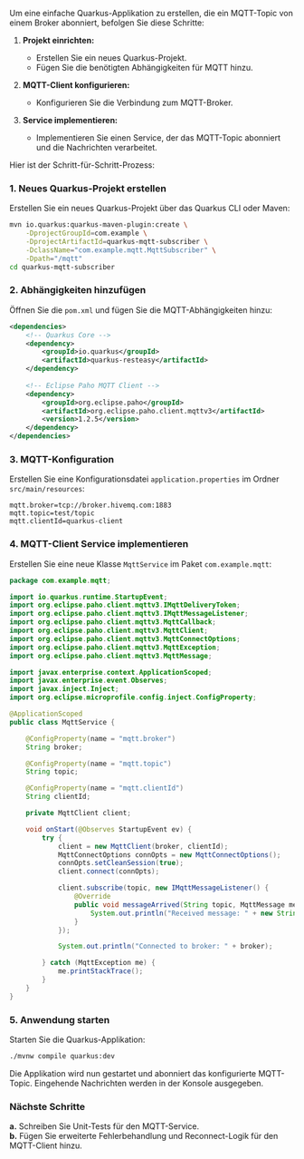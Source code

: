 Um eine einfache Quarkus-Applikation zu erstellen, die ein MQTT-Topic von einem Broker abonniert, befolgen Sie diese Schritte:

1. **Projekt einrichten:**
   - Erstellen Sie ein neues Quarkus-Projekt.
   - Fügen Sie die benötigten Abhängigkeiten für MQTT hinzu.

2. **MQTT-Client konfigurieren:**
   - Konfigurieren Sie die Verbindung zum MQTT-Broker.

3. **Service implementieren:**
   - Implementieren Sie einen Service, der das MQTT-Topic abonniert und die Nachrichten verarbeitet.

Hier ist der Schritt-für-Schritt-Prozess:

### 1. Neues Quarkus-Projekt erstellen

Erstellen Sie ein neues Quarkus-Projekt über das Quarkus CLI oder Maven:

```bash
mvn io.quarkus:quarkus-maven-plugin:create \
    -DprojectGroupId=com.example \
    -DprojectArtifactId=quarkus-mqtt-subscriber \
    -DclassName="com.example.mqtt.MqttSubscriber" \
    -Dpath="/mqtt"
cd quarkus-mqtt-subscriber
```

### 2. Abhängigkeiten hinzufügen

Öffnen Sie die `pom.xml` und fügen Sie die MQTT-Abhängigkeiten hinzu:

```xml
<dependencies>
    <!-- Quarkus Core -->
    <dependency>
        <groupId>io.quarkus</groupId>
        <artifactId>quarkus-resteasy</artifactId>
    </dependency>
    
    <!-- Eclipse Paho MQTT Client -->
    <dependency>
        <groupId>org.eclipse.paho</groupId>
        <artifactId>org.eclipse.paho.client.mqttv3</artifactId>
        <version>1.2.5</version>
    </dependency>
</dependencies>
```

### 3. MQTT-Konfiguration

Erstellen Sie eine Konfigurationsdatei `application.properties` im Ordner `src/main/resources`:

```properties
mqtt.broker=tcp://broker.hivemq.com:1883
mqtt.topic=test/topic
mqtt.clientId=quarkus-client
```

### 4. MQTT-Client Service implementieren

Erstellen Sie eine neue Klasse `MqttService` im Paket `com.example.mqtt`:

```java
package com.example.mqtt;

import io.quarkus.runtime.StartupEvent;
import org.eclipse.paho.client.mqttv3.IMqttDeliveryToken;
import org.eclipse.paho.client.mqttv3.IMqttMessageListener;
import org.eclipse.paho.client.mqttv3.MqttCallback;
import org.eclipse.paho.client.mqttv3.MqttClient;
import org.eclipse.paho.client.mqttv3.MqttConnectOptions;
import org.eclipse.paho.client.mqttv3.MqttException;
import org.eclipse.paho.client.mqttv3.MqttMessage;

import javax.enterprise.context.ApplicationScoped;
import javax.enterprise.event.Observes;
import javax.inject.Inject;
import org.eclipse.microprofile.config.inject.ConfigProperty;

@ApplicationScoped
public class MqttService {

    @ConfigProperty(name = "mqtt.broker")
    String broker;

    @ConfigProperty(name = "mqtt.topic")
    String topic;

    @ConfigProperty(name = "mqtt.clientId")
    String clientId;

    private MqttClient client;

    void onStart(@Observes StartupEvent ev) {
        try {
            client = new MqttClient(broker, clientId);
            MqttConnectOptions connOpts = new MqttConnectOptions();
            connOpts.setCleanSession(true);
            client.connect(connOpts);

            client.subscribe(topic, new IMqttMessageListener() {
                @Override
                public void messageArrived(String topic, MqttMessage message) throws Exception {
                    System.out.println("Received message: " + new String(message.getPayload()));
                }
            });

            System.out.println("Connected to broker: " + broker);

        } catch (MqttException me) {
            me.printStackTrace();
        }
    }
}
```

### 5. Anwendung starten

Starten Sie die Quarkus-Applikation:

```bash
./mvnw compile quarkus:dev
```

Die Applikation wird nun gestartet und abonniert das konfigurierte MQTT-Topic. Eingehende Nachrichten werden in der Konsole ausgegeben.

### Nächste Schritte

**a.** Schreiben Sie Unit-Tests für den MQTT-Service.\
**b.** Fügen Sie erweiterte Fehlerbehandlung und Reconnect-Logik für den MQTT-Client hinzu.
